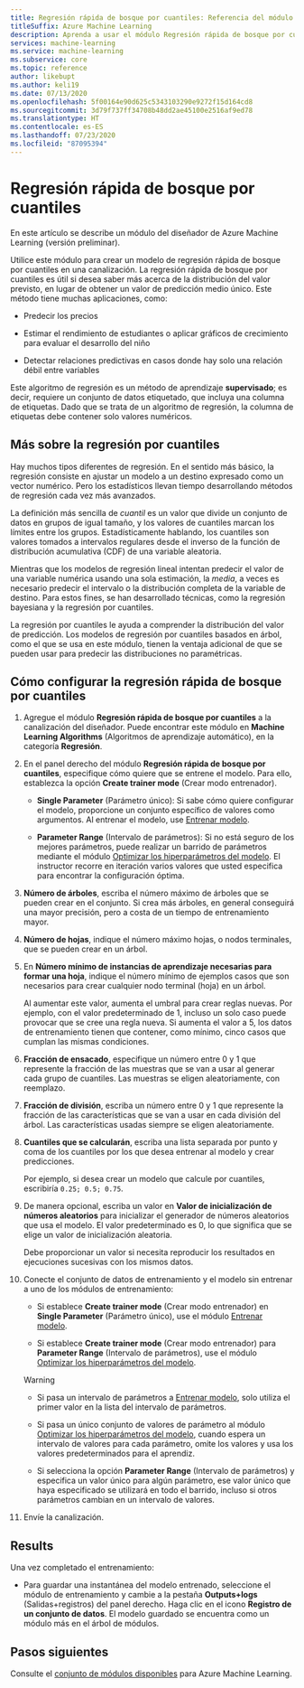 ```yaml
---
title: Regresión rápida de bosque por cuantiles: Referencia del módulo
titleSuffix: Azure Machine Learning
description: Aprenda a usar el módulo Regresión rápida de bosque por cuantiles para crear un modelo de regresión que puede predecir valores para un número especificado de cuantiles.
services: machine-learning
ms.service: machine-learning
ms.subservice: core
ms.topic: reference
author: likebupt
ms.author: keli19
ms.date: 07/13/2020
ms.openlocfilehash: 5f00164e90d625c5343103290e9272f15d164cd8
ms.sourcegitcommit: 3d79f737ff34708b48dd2ae45100e2516af9ed78
ms.translationtype: HT
ms.contentlocale: es-ES
ms.lasthandoff: 07/23/2020
ms.locfileid: "87095394"
---
```

# <a name="fast-forest-quantile-regression"></a>Regresión rápida de bosque por cuantiles

En este artículo se describe un módulo del diseñador de Azure Machine Learning (versión preliminar).

Utilice este módulo para crear un modelo de regresión rápida de bosque por cuantiles en una canalización. La regresión rápida de bosque por cuantiles es útil si desea saber más acerca de la distribución del valor previsto, en lugar de obtener un valor de predicción medio único. Este método tiene muchas aplicaciones, como:  
  
- Predecir los precios  
  
- Estimar el rendimiento de estudiantes o aplicar gráficos de crecimiento para evaluar el desarrollo del niño  
  
- Detectar relaciones predictivas en casos donde hay solo una relación débil entre variables  
  
Este algoritmo de regresión es un método de aprendizaje **supervisado**; es decir, requiere un conjunto de datos etiquetado, que incluya una columna de etiquetas. Dado que se trata de un algoritmo de regresión, la columna de etiquetas debe contener solo valores numéricos.

## <a name="more-about-quantile-regression"></a>Más sobre la regresión por cuantiles

Hay muchos tipos diferentes de regresión. En el sentido más básico, la regresión consiste en ajustar un modelo a un destino expresado como un vector numérico. Pero los estadísticos llevan tiempo desarrollando métodos de regresión cada vez más avanzados.

La definición más sencilla de *cuantil* es un valor que divide un conjunto de datos en grupos de igual tamaño, y los valores de cuantiles marcan los límites entre los grupos. Estadísticamente hablando, los cuantiles son valores tomados a intervalos regulares desde el inverso de la función de distribución acumulativa (CDF) de una variable aleatoria.

Mientras que los modelos de regresión lineal intentan predecir el valor de una variable numérica usando una sola estimación, la *media*, a veces es necesario predecir el intervalo o la distribución completa de la variable de destino. Para estos fines, se han desarrollado técnicas, como la regresión bayesiana y la regresión por cuantiles.

La regresión por cuantiles le ayuda a comprender la distribución del valor de predicción. Los modelos de regresión por cuantiles basados en árbol, como el que se usa en este módulo, tienen la ventaja adicional de que se pueden usar para predecir las distribuciones no paramétricas.

  
## <a name="how-to-configure-fast-forest-quantile-regression"></a>Cómo configurar la regresión rápida de bosque por cuantiles

1. Agregue el módulo **Regresión rápida de bosque por cuantiles** a la canalización del diseñador. Puede encontrar este módulo en **Machine Learning Algorithms** (Algoritmos de aprendizaje automático), en la categoría **Regresión**.

2. En el panel derecho del módulo **Regresión rápida de bosque por cuantiles**, especifique cómo quiere que se entrene el modelo. Para ello, establezca la opción **Create trainer mode** (Crear modo entrenador).  
  
    - **Single Parameter** (Parámetro único): Si sabe cómo quiere configurar el modelo, proporcione un conjunto específico de valores como argumentos. Al entrenar el modelo, use [Entrenar modelo](train-model.md).
  
    - **Parameter Range** (Intervalo de parámetros): Si no está seguro de los mejores parámetros, puede realizar un barrido de parámetros mediante el módulo [Optimizar los hiperparámetros del modelo](tune-model-hyperparameters.md). El instructor recorre en iteración varios valores que usted especifica para encontrar la configuración óptima.

3. **Número de árboles**, escriba el número máximo de árboles que se pueden crear en el conjunto. Si crea más árboles, en general conseguirá una mayor precisión, pero a costa de un tiempo de entrenamiento mayor.  

4. **Número de hojas**, indique el número máximo hojas, o nodos terminales, que se pueden crear en un árbol.  

5. En **Número mínimo de instancias de aprendizaje necesarias para formar una hoja**, indique el número mínimo de ejemplos casos que son necesarios para crear cualquier nodo terminal (hoja) en un árbol.  
  
     Al aumentar este valor, aumenta el umbral para crear reglas nuevas. Por ejemplo, con el valor predeterminado de 1, incluso un solo caso puede provocar que se cree una regla nueva. Si aumenta el valor a 5, los datos de entrenamiento tienen que contener, como mínimo, cinco casos que cumplan las mismas condiciones.

6. **Fracción de ensacado**, especifique un número entre 0 y 1 que represente la fracción de las muestras que se van a usar al generar cada grupo de cuantiles. Las muestras se eligen aleatoriamente, con reemplazo.

7. **Fracción de división**, escriba un número entre 0 y 1 que represente la fracción de las características que se van a usar en cada división del árbol. Las características usadas siempre se eligen aleatoriamente.

8. **Cuantiles que se calcularán**, escriba una lista separada por punto y coma de los cuantiles por los que desea entrenar al modelo y crear predicciones.
  
     Por ejemplo, si desea crear un modelo que calcule por cuantiles, escribiría `0.25; 0.5; 0.75`.  

9. De manera opcional, escriba un valor en **Valor de inicialización de números aleatorios** para inicializar el generador de números aleatorios que usa el modelo.  El valor predeterminado es 0, lo que significa que se elige un valor de inicialización aleatoria.
  
     Debe proporcionar un valor si necesita reproducir los resultados en ejecuciones sucesivas con los mismos datos.  

10. Conecte el conjunto de datos de entrenamiento y el modelo sin entrenar a uno de los módulos de entrenamiento: 

    - Si establece **Create trainer mode** (Crear modo entrenador) en **Single Parameter** (Parámetro único), use el módulo [Entrenar modelo](train-model.md).

    - Si establece **Create trainer mode** (Crear modo entrenador) para **Parameter Range** (Intervalo de parámetros), use el módulo [Optimizar los hiperparámetros del modelo](tune-model-hyperparameters.md).

    > [!WARNING]
    > 
    > - Si pasa un intervalo de parámetros a [Entrenar modelo](train-model.md), solo utiliza el primer valor en la lista del intervalo de parámetros.
    > 
    > - Si pasa un único conjunto de valores de parámetro al módulo [Optimizar los hiperparámetros del modelo](tune-model-hyperparameters.md), cuando espera un intervalo de valores para cada parámetro, omite los valores y usa los valores predeterminados para el aprendiz.
    > 
    > - Si selecciona la opción **Parameter Range** (Intervalo de parámetros) y especifica un valor único para algún parámetro, ese valor único que haya especificado se utilizará en todo el barrido, incluso si otros parámetros cambian en un intervalo de valores.

11. Envíe la canalización.

## <a name="results"></a>Results

Una vez completado el entrenamiento:

+ Para guardar una instantánea del modelo entrenado, seleccione el módulo de entrenamiento y cambie a la pestaña **Outputs+logs** (Salidas+registros) del panel derecho. Haga clic en el icono **Registro de un conjunto de datos**.  El modelo guardado se encuentra como un módulo más en el árbol de módulos.

## <a name="next-steps"></a>Pasos siguientes

Consulte el [conjunto de módulos disponibles](module-reference.md) para Azure Machine Learning.
